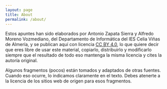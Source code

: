 ```yaml
---
layout: page
title: About
permalink: /about/
---
```


Estos apuntes han sido elaborados por Antonio Zapata Sierra y Alfredo Moreno Vozmediano, del Departamento de Informática del IES Celia Viñas de Almería, y se publican aquí con licencia [CC BY 4.0](https://creativecommons.org/licenses/by/4.0/), lo que quiere decir que eres libre de usar este material, copiarlo, distribuirlo y modificarlo siempre que el resultado de todo eso mantenga la misma licencia y cites la autoría original.

Algunos fragmentos (pocos) están tomados y adaptados de otras fuentes. Cuando eso ocurre, lo indicamos claramente en el texto. Debes atenerte a la licencia de los sitios web de origen para esos fragmentos.
